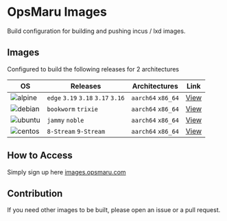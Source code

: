 # OpsMaru Images

Build configuration for building and pushing incus / lxd images.

## Images

Configured to build the following releases for 2 architectures

| OS | Releases | Architectures | Link |
| ----------------- | ----------------- | ---------------- | ----------------- |
| ![alpine](https://github.com/upmaru/opsmaru-images/actions/workflows/alpine.yml/badge.svg) | `edge` `3.19` `3.18` `3.17` `3.16` | `aarch64` `x86_64`  | [View](https://images.opsmaru.com/?os=alpine) |
| ![debian](https://github.com/upmaru/opsmaru-images/actions/workflows/debian.yml/badge.svg) | `bookworm` `trixie` | `aarch64` `x86_64` | [View](https://images.opsmaru.com/?os=debian) |
| ![ubuntu](https://github.com/upmaru/opsmaru-images/actions/workflows/ubuntu.yml/badge.svg) | `jammy` `noble` | `aarch64` `x86_64` | [View](https://images.opsmaru.com/?os=ubuntu) |
| ![centos](https://github.com/upmaru/opsmaru-images/actions/workflows/centos.yml/badge.svg) | `8-Stream` `9-Stream` | `aarch64` `x86_64` | [View](https://images.opsmaru.com/?os=centos) |

## How to Access

Simply sign up here [images.opsmaru.com](https://images.opsmaru.com)

## Contribution

If you need other images to be built, please open an issue or a pull request.
